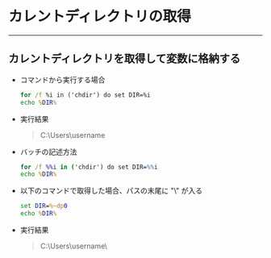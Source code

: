 # カレントディレクトリの取得

***

## カレントディレクトリを取得して変数に格納する

* コマンドから実行する場合

  ```cmd
  for /f %i in ('chdir') do set DIR=%i
  echo %DIR%
  ```

* 実行結果
  > C:\Users\username

* バッチの記述方法

  ```bat
  for /f %%i in ('chdir') do set DIR=%%i
  echo %DIR%
  ```

* 以下のコマンドで取得した場合、パスの末尾に "\\" が入る

  ```bat
  set DIR=%~dp0
  echo %DIR%
  ```

* 実行結果
  > C:\Users\username\
